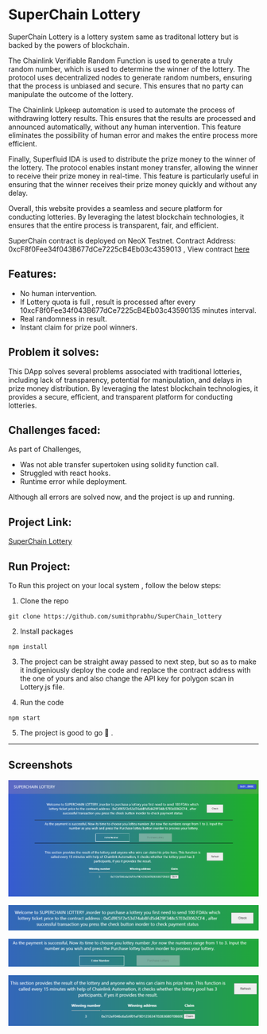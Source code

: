 
# SuperChain Lottery

SuperChain Lottery is a lottery system same as traditonal lottery but is backed by the powers of blockchain.

The Chainlink Verifiable Random Function is used to generate a truly random number, which is used to determine the winner of the lottery. The protocol uses decentralized nodes to generate random numbers, ensuring that the process is unbiased and secure. This ensures that no party can manipulate the outcome of the lottery.

The Chainlink Upkeep automation is used to automate the process of withdrawing lottery results. This ensures that the results are processed and announced automatically, without any human intervention. This feature eliminates the possibility of human error and makes the entire process more efficient.

Finally, Superfluid IDA is used to distribute the prize money to the winner of the lottery. The protocol enables instant money transfer, allowing the winner to receive their prize money in real-time. This feature is particularly useful in ensuring that the winner receives their prize money quickly and without any delay.

Overall, this website provides a seamless and secure platform for conducting lotteries. By leveraging the latest blockchain technologies, it ensures that the entire process is transparent, fair, and efficient.

SuperChain contract is deployed on NeoX Testnet. Contract Address: 0xcF8f0Fee34f043B677dCe7225cB4Eb03c4359013 , View contract [here](./src//Components/Contract/contract.sol)

Features:
-
- No human intervention.
- If Lottery quota is full , result is processed after every 10xcF8f0Fee34f043B677dCe7225cB4Eb03c43590135 minutes interval.
- Real randomness in result.
- Instant claim for prize pool winners.

Problem it solves:
-
This DApp solves several problems associated with traditional lotteries, including lack of transparency, potential for manipulation, and delays in prize money distribution. By leveraging the latest blockchain technologies, it provides a secure, efficient, and transparent platform for conducting lotteries.

Challenges faced:
-
As part of Challenges,
- Was not able transfer supertoken using solidity function call.
- Struggled with react hooks.
- Runtime error while deployment.

Although all errors are solved now, and the project is up and running.

Project Link:
-
[SuperChain Lottery](https://superchain.netlify.app/)

Run Project:
-
To Run this project on your local system , follow the below steps:
1) Clone the repo
```
git clone https://github.com/sumithprabhu/SuperChain_lottery
```

2) Install packages
```
npm install 
```
3) The project can be straight away passed to next step, but so as to make it indigeniously deploy the code and replace the contract address with the one of yours and also change the API key for polygon scan in Lottery.js file.

4) Run the code
``` 
npm start
```
5) The project is good to go 🚀
.


___






## Screenshots

![App Screenshot](https://github.com/sumithprabhu/SuperChain_lottery/blob/main/src/Images/Screenshot%202023-03-31%20182443.png)

                                                         

![App Screenshot](https://github.com/sumithprabhu/SuperChain_lottery/blob/main/src/Images/Screenshot%202023-03-31%20182504.png)

                                                    

![App Screenshot](https://github.com/sumithprabhu/SuperChain_lottery/blob/main/src/Images/Screenshot%202023-03-31%20182510.png)

                                                    

![App Screenshot](https://github.com/sumithprabhu/SuperChain_lottery/blob/main/src/Images/Screenshot%202023-03-31%20182534.png)

                                                    